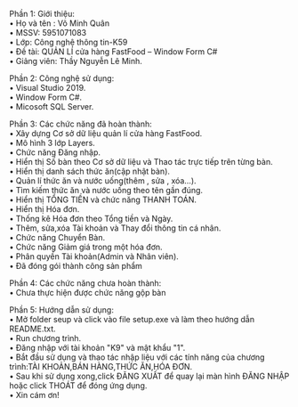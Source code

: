  Phần 1: Giới thiệu:        
• Họ và tên : Võ Minh Quân  
•	MSSV: 5951071083  
•	Lớp: Công nghệ thông tin-K59  
•	Đề tài: QUẢN LÍ cửa hàng FastFood – Window Form C#  
•	Giảng viên: Thầy Nguyễn Lê Minh.   

Phần 2: Công nghệ sử dụng:  
•	Visual Studio 2019.  
•	Window Form C#.  
•	Micosoft SQL Server.    

Phần 3: Các chức năng đã hoàn thành:  
•	Xây dựng Cơ sở dữ liệu quản lí cửa hàng FastFood.  
•	Mô hình 3 lớp Layers.  
•	Chức năng Đăng nhập.  
•	Hiển thị Số bàn theo Cơ sở dữ liệu và Thao tác trực tiếp trên từng bàn.  
•	Hiển thị danh sách thức ăn(cập nhật bàn).  
•	Quản lí thức ăn và nước uống(thêm , sửa , xóa…).  
•	Tìm kiếm thức ăn và nước uống theo tên gần đúng.   
•	Hiển thị TỔNG TIỀN và chức năng THANH TOÁN.  
•	Hiển thị Hóa đơn.   
•	Thống kê Hóa đơn theo Tổng tiền và Ngày.  
•	Thêm, sửa,xóa Tài khoản và Thay đổi thông tin cá nhân.  
•	Chức năng Chuyển Bàn.  
•	Chức năng Giảm giá trong một hóa đơn.  
•	Phân quyền Tài khoản(Admin và Nhân viên).   
•	Đã đóng gói thành công sản phẩm  

Phần 4: Các chức năng chưa hoàn thành:  
•	Chưa thực hiện được chức năng gộp bàn  

Phần 5:	Hướng dẫn sử dụng:  
•	Mở folder seup và click vào file setup.exe và làm theo hướng dẫn README.txt.  
•	Run chương trình.  
•	Đăng nhập với tài khoản "K9" và mật khẩu "1".    
•	Bắt đầu sử dụng và thao tác nhập liệu với các tính năng của chương trình:TÀI KHOẢN,BÁN HÀNG,THỨC ĂN,HÓA ĐƠN.  
•	Sau khi sử dụng xong,click ĐĂNG XUẤT để quay lại màn hình ĐĂNG NHẬP hoặc click THOÁT để đóng ứng dụng.  
•	Xin cám ơn!  
